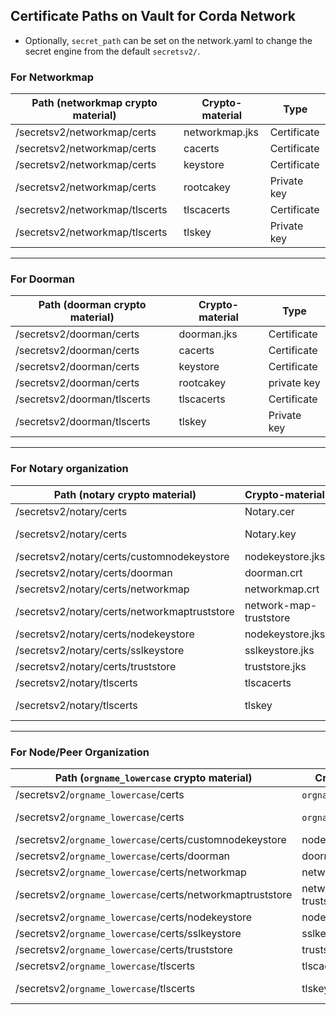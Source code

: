 [//]: # (##############################################################################################)
[//]: # (Copyright Accenture. All Rights Reserved.)
[//]: # (SPDX-License-Identifier: Apache-2.0)
[//]: # (##############################################################################################)

Certificate Paths on Vault for Corda Network
---------------------------------------------

* Optionally, `secret_path` can be set on the network.yaml to change the secret engine from the default `secretsv2/`.

### For Networkmap 

| Path (networkmap crypto material) | Crypto-material         | Type        |
|-----------------------------------|-------------------------|-------------|
| /secretsv2/networkmap/certs         | networkmap.jks          | Certificate |
| /secretsv2/networkmap/certs         | cacerts                 | Certificate |
| /secretsv2/networkmap/certs         | keystore                | Certificate |
| /secretsv2/networkmap/certs         | rootcakey               | Private key |
| /secretsv2/networkmap/tlscerts      | tlscacerts              | Certificate |
| /secretsv2/networkmap/tlscerts      | tlskey                  | Private key |

----
### For Doorman 

| Path (doorman crypto material) | Crypto-material         | Type        |
|--------------------------------|-------------------------|-------------|
| /secretsv2/doorman/certs         | doorman.jks             | Certificate |
| /secretsv2/doorman/certs         | cacerts                 | Certificate |
| /secretsv2/doorman/certs         | keystore                | Certificate |
| /secretsv2/doorman/certs         | rootcakey               | private key |
| /secretsv2/doorman/tlscerts      | tlscacerts              | Certificate |
| /secretsv2/doorman/tlscerts      | tlskey                  | Private key |

-----
### For Notary organization 

| Path (notary crypto material)              | Crypto-material        | Type        |
|--------------------------------------------|------------------------|-------------|
| /secretsv2/notary/certs                      | Notary.cer             | Certificate |
| /secretsv2/notary/certs                      | Notary.key             | Private key |
| /secretsv2/notary/certs/customnodekeystore   | nodekeystore.jks       | Certificate |
| /secretsv2/notary/certs/doorman              | doorman.crt            | Certificate |
| /secretsv2/notary/certs/networkmap           | networkmap.crt         | Certificate |
| /secretsv2/notary/certs/networkmaptruststore | network-map-truststore | Certificate |
| /secretsv2/notary/certs/nodekeystore         | nodekeystore.jks       | Certificate |
| /secretsv2/notary/certs/sslkeystore          | sslkeystore.jks        | Certificate |
| /secretsv2/notary/certs/truststore           | truststore.jks         | Certificate |
| /secretsv2/notary/tlscerts                   | tlscacerts             | Certificate |
| /secretsv2/notary/tlscerts                   | tlskey                 | Private key |

-----

### For Node/Peer Organization 

| Path (`orgname_lowercase` crypto material)              | Crypto-material        | Type        |
|--------------------------------------------------|------------------------|-------------|
| /secretsv2/`orgname_lowercase`/certs                      | `orgname_lowercase`.cer       | Certificate |
| /secretsv2/`orgname_lowercase`/certs                      | `orgname_lowercase`.key       | Private key |
| /secretsv2/`orgname_lowercase`/certs/customnodekeystore   | nodekeystore.jks       | Certificate |
| /secretsv2/`orgname_lowercase`/certs/doorman              | doorman.crt            | Certificate |
| /secretsv2/`orgname_lowercase`/certs/networkmap           | networkmap.crt         | Certificate |
| /secretsv2/`orgname_lowercase`/certs/networkmaptruststore | network-map-truststore | Certificate |
| /secretsv2/`orgname_lowercase`/certs/nodekeystore         | nodekeystore.jks       | Certificate |
| /secretsv2/`orgname_lowercase`/certs/sslkeystore          | sslkeystore.jks        | Certificate |
| /secretsv2/`orgname_lowercase`/certs/truststore           | truststore.jks         | Certificate |
| /secretsv2/`orgname_lowercase`/tlscerts                   | tlscacerts             | Certificate |
| /secretsv2/`orgname_lowercase`/tlscerts                   | tlskey                 | Private key |